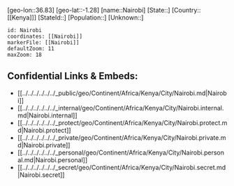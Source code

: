 ﻿---
location: [-1.28,36.83]
mapzoom: [7,12] 
mapmarker: city 
type: City
tags:
- geo/City


SpocWebEntityId: 32720
isDeleted: false
confidential: public

---
[geo-lon::36.83]
[geo-lat::-1.28]
[name::Nairobi]
[State::]
[Country::[[Kenya]]]
[StateId::]
[Population::]
[Unknown::]


```leaflet
id: Nairobi
coordinates: [[Nairobi]]
markerFile: [[Nairobi]]
defaultZoom: 11 
maxZoom: 18
```


## Confidential Links & Embeds: 
- [[../../../../../../_public/geo/Continent/Africa/Kenya/City/Nairobi.md|Nairobi]] 
- [[../../../../../../_internal/geo/Continent/Africa/Kenya/City/Nairobi.internal.md|Nairobi.internal]] 
- [[../../../../../../_protect/geo/Continent/Africa/Kenya/City/Nairobi.protect.md|Nairobi.protect]] 
- [[../../../../../../_private/geo/Continent/Africa/Kenya/City/Nairobi.private.md|Nairobi.private]] 
- [[../../../../../../_personal/geo/Continent/Africa/Kenya/City/Nairobi.personal.md|Nairobi.personal]] 
- [[../../../../../../_secret/geo/Continent/Africa/Kenya/City/Nairobi.secret.md|Nairobi.secret]] 
